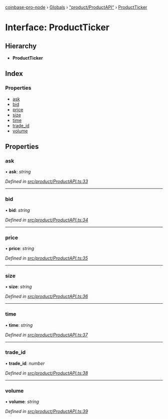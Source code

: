 [coinbase-pro-node](../README.md) › [Globals](../globals.md) › ["product/ProductAPI"](../modules/_product_productapi_.md) › [ProductTicker](_product_productapi_.productticker.md)

# Interface: ProductTicker

## Hierarchy

- **ProductTicker**

## Index

### Properties

- [ask](_product_productapi_.productticker.md#ask)
- [bid](_product_productapi_.productticker.md#bid)
- [price](_product_productapi_.productticker.md#price)
- [size](_product_productapi_.productticker.md#size)
- [time](_product_productapi_.productticker.md#time)
- [trade_id](_product_productapi_.productticker.md#trade_id)
- [volume](_product_productapi_.productticker.md#volume)

## Properties

### ask

• **ask**: _string_

_Defined in [src/product/ProductAPI.ts:33](https://github.com/bennyn/coinbase-pro-node/blob/6dc414a/src/product/ProductAPI.ts#L33)_

---

### bid

• **bid**: _string_

_Defined in [src/product/ProductAPI.ts:34](https://github.com/bennyn/coinbase-pro-node/blob/6dc414a/src/product/ProductAPI.ts#L34)_

---

### price

• **price**: _string_

_Defined in [src/product/ProductAPI.ts:35](https://github.com/bennyn/coinbase-pro-node/blob/6dc414a/src/product/ProductAPI.ts#L35)_

---

### size

• **size**: _string_

_Defined in [src/product/ProductAPI.ts:36](https://github.com/bennyn/coinbase-pro-node/blob/6dc414a/src/product/ProductAPI.ts#L36)_

---

### time

• **time**: _string_

_Defined in [src/product/ProductAPI.ts:37](https://github.com/bennyn/coinbase-pro-node/blob/6dc414a/src/product/ProductAPI.ts#L37)_

---

### trade_id

• **trade_id**: _number_

_Defined in [src/product/ProductAPI.ts:38](https://github.com/bennyn/coinbase-pro-node/blob/6dc414a/src/product/ProductAPI.ts#L38)_

---

### volume

• **volume**: _string_

_Defined in [src/product/ProductAPI.ts:39](https://github.com/bennyn/coinbase-pro-node/blob/6dc414a/src/product/ProductAPI.ts#L39)_
